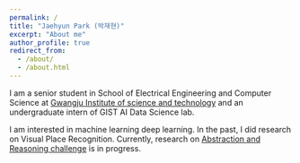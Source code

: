 ```yaml
---
permalink: /
title: "Jaehyun Park (박재현)"
excerpt: "About me"
author_profile: true
redirect_from: 
  - /about/
  - /about.html
---
```


I am a senior student in School of Electrical Engineering and Computer Science at [Gwangju Institute of science and technology](https://www.gist.ac.kr/) and an undergraduate intern of GIST AI Data Science lab.

I am interested in machine learning deep learning. In the past, I did research on Visual Place Recognition. Currently, research on [Abstraction and Reasoning challenge](https://www.kaggle.com/c/abstraction-and-reasoning-challenge) is in progress.
